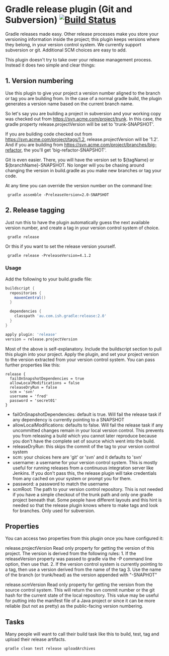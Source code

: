 # Gradle release plugin (Git and Subversion) [![Build Status](http://travis-ci.org/ari/gradle-release-plugin.png?branch=master)](http://travis-ci.org/ari/gradle-release-plugin)

Gradle releases made easy. Other release processes make you store your versioning information inside the project; this plugin keeps versions where they belong, in your version control system. We currently support subversion or git. Additional SCM choices are easy to add.

This plugin doesn't try to take over your release management process. Instead it does two simple and clear things:

## 1. Version numbering

Use this plugin to give your project a version number aligned to the branch or tag you are building from. In the case of a normal gradle build, the plugin generates a version name based on the current branch name.

So let's say you are building a project in subversion and your working copy was checked out from https://svn.acme.com/project/trunk. In this case, the gradle property release.projectVersion will be set to 'trunk-SNAPSHOT'.

If you are building code checked out from https://svn.acme.com/project/tags/1.2, release.projectVersion will be '1.2'. And if you are building from https://svn.acme.com/project/branches/big-refactor, the you'll get 'big-refactor-SNAPSHOT'.

Git is even easier. There, you will have the version set to ${tagName} or ${branchName}-SNAPSHOT. No longer will you be chasing around changing the version in build.gradle as you make new branches or tag your code.

At any time you can override the version number on the command line:

     gradle assemble -PreleaseVersion=2.0-SNAPSHOT


## 2. Release tagging

Just run this to have the plugin automatically guess the next available version number, and create a tag in your version control system of choice.

     gradle release

Or this if you want to set the release version yourself.

     gradle release -PreleaseVersion=4.1.2



### Usage

Add the following to your build.gradle file:

```groovy
buildscript {
  repositories {
    mavenCentral()
  }

  dependencies {
    classpath 'au.com.ish.gradle:release:2.0'
  }
}

apply plugin: 'release'
version = release.projectVersion
````

Most of the above is self-explanatory. Include the buildscript section to pull this plugin into your project. Apply the plugin, and set your project version to the version extracted from your version control system. You can pass further properties like this:

````
release {
  failOnSnapshotDependencies = true
  allowLocalModifications = false
  releaseDryRun = false
  scm = 'svn'
  username = 'fred'
  password = 'secret01'
}
````

* failOnSnapshotDependencies: default is true. Will fail the release task if any dependency is currently pointing to a SNAPSHOT
* allowLocalModifications: defaults to false. Will fail the release task if any uncommitted changes remain in your local version control. This prevents you from releasing a build which you cannot later reproduce because you don't have the complete set of source which went into the build.
* releaseDryRun: this skips the commit of the tag to your version control system
* scm: your choices here are 'git' or 'svn' and it defaults to 'svn'
* username: a username for your version control system. This is mostly useful for running releases from a continuous integration server like Jenkins. If you don't pass this, the release plugin will take credentials from any cached on your system or prompt you for them.
* password: a password to match the username
* scmRoot: The path to your version control repository. This is not needed if you have a simple checkout of the trunk path and only one gradle project beneath that. Some people have different layouts and this hint is needed so that the release plugin knows where to make tags and look for branches. Only used for subversion.

## Properties

You can access two properties from this plugin once you have configured it:

  release.projectVersion
    Read only property for getting the version of this project.
    The version is derived from the following rules:
    1. If the releaseVersion property was passed to gradle via the -P command line option, then use that.
    2. If the version control system is currently pointing to a tag, then use a version derived from the name of the tag
    3. Use the name of the branch (or trunk/head) as the version appended with "-SNAPHOT"
  
  release.scmVersion
    Read only property for getting the version from the source control system.
    This will return the svn commit number or the git hash for the current state of the local repository. This value may be useful for putting into the manifest file of a Java project or since it can be more reliable (but not as pretty) as the public-facing version numbering.


## Tasks

Many people will want to call their build task like this to build, test, tag and upload their release artifacts.

    gradle clean test release uploadArchives